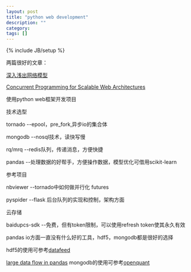 ```yaml
---
layout: post
title: "python web development"
description: ""
category: 
tags: []
---
```

{% include JB/setup %}

两篇很好的文章：

[深入浅出网络模型](http://siddontang.github.io/high-performance-server/2012/09/02/step-by-step-network/)

[Concurrent Programming for Scalable Web Architectures](http://berb.github.io/diploma-thesis/original/index.html)

使用python web框架开发项目

技术选型

tornado  --epool，pre_fork,异步io的集合体

mongodb  --nosql技术，读快写慢

rq/mrq   --redis队列，传递消息，方便快捷

pandas   --处理数据的好帮手，方便操作数据，模型优化可借用scikit-learn

参考项目

nbviewer --tornado中如何做并行化 futures

pyspider --flask 后台队列的实现和控制，架构方面

云存储

baidupcs-sdk --免费，但有token限制，可以使用refresh token使其永久有效

pandas io方面一直没有什么好的工具，hdf5，mongodb都是很好的选择

hdf5的使用可参考[datafeed](https://github.com/yinhm/datafeed)

[large data flow in pandas](http://stackoverflow.com/questions/14262433/large-data-work-flows-using-pandas)
mongodb的使用可参考[openquant]()
